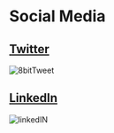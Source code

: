 # Social Media

## [Twitter](https://twitter.com/heiiowrld)
![8bitTweet](https://encrypted-tbn0.gstatic.com/images?q=tbn%3AANd9GcTTOb3mBgT8OiraeXkgrndgM6xGWvw1OoDrkA&usqp=CAU)


## [LinkedIn](https://www.linkedin.com/in/lukemanary/)
![linkedIN](https://encrypted-tbn0.gstatic.com/images?q=tbn%3AANd9GcRiLIFUYgOOvn0TjI1otv5ZIXoHnboTd_Gs_Q&usqp=CAU)
